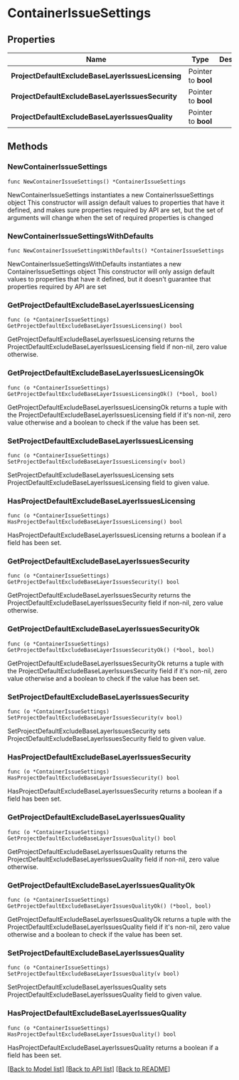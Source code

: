 # ContainerIssueSettings

## Properties

Name | Type | Description | Notes
------------ | ------------- | ------------- | -------------
**ProjectDefaultExcludeBaseLayerIssuesLicensing** | Pointer to **bool** |  | [optional] 
**ProjectDefaultExcludeBaseLayerIssuesSecurity** | Pointer to **bool** |  | [optional] 
**ProjectDefaultExcludeBaseLayerIssuesQuality** | Pointer to **bool** |  | [optional] 

## Methods

### NewContainerIssueSettings

`func NewContainerIssueSettings() *ContainerIssueSettings`

NewContainerIssueSettings instantiates a new ContainerIssueSettings object
This constructor will assign default values to properties that have it defined,
and makes sure properties required by API are set, but the set of arguments
will change when the set of required properties is changed

### NewContainerIssueSettingsWithDefaults

`func NewContainerIssueSettingsWithDefaults() *ContainerIssueSettings`

NewContainerIssueSettingsWithDefaults instantiates a new ContainerIssueSettings object
This constructor will only assign default values to properties that have it defined,
but it doesn't guarantee that properties required by API are set

### GetProjectDefaultExcludeBaseLayerIssuesLicensing

`func (o *ContainerIssueSettings) GetProjectDefaultExcludeBaseLayerIssuesLicensing() bool`

GetProjectDefaultExcludeBaseLayerIssuesLicensing returns the ProjectDefaultExcludeBaseLayerIssuesLicensing field if non-nil, zero value otherwise.

### GetProjectDefaultExcludeBaseLayerIssuesLicensingOk

`func (o *ContainerIssueSettings) GetProjectDefaultExcludeBaseLayerIssuesLicensingOk() (*bool, bool)`

GetProjectDefaultExcludeBaseLayerIssuesLicensingOk returns a tuple with the ProjectDefaultExcludeBaseLayerIssuesLicensing field if it's non-nil, zero value otherwise
and a boolean to check if the value has been set.

### SetProjectDefaultExcludeBaseLayerIssuesLicensing

`func (o *ContainerIssueSettings) SetProjectDefaultExcludeBaseLayerIssuesLicensing(v bool)`

SetProjectDefaultExcludeBaseLayerIssuesLicensing sets ProjectDefaultExcludeBaseLayerIssuesLicensing field to given value.

### HasProjectDefaultExcludeBaseLayerIssuesLicensing

`func (o *ContainerIssueSettings) HasProjectDefaultExcludeBaseLayerIssuesLicensing() bool`

HasProjectDefaultExcludeBaseLayerIssuesLicensing returns a boolean if a field has been set.

### GetProjectDefaultExcludeBaseLayerIssuesSecurity

`func (o *ContainerIssueSettings) GetProjectDefaultExcludeBaseLayerIssuesSecurity() bool`

GetProjectDefaultExcludeBaseLayerIssuesSecurity returns the ProjectDefaultExcludeBaseLayerIssuesSecurity field if non-nil, zero value otherwise.

### GetProjectDefaultExcludeBaseLayerIssuesSecurityOk

`func (o *ContainerIssueSettings) GetProjectDefaultExcludeBaseLayerIssuesSecurityOk() (*bool, bool)`

GetProjectDefaultExcludeBaseLayerIssuesSecurityOk returns a tuple with the ProjectDefaultExcludeBaseLayerIssuesSecurity field if it's non-nil, zero value otherwise
and a boolean to check if the value has been set.

### SetProjectDefaultExcludeBaseLayerIssuesSecurity

`func (o *ContainerIssueSettings) SetProjectDefaultExcludeBaseLayerIssuesSecurity(v bool)`

SetProjectDefaultExcludeBaseLayerIssuesSecurity sets ProjectDefaultExcludeBaseLayerIssuesSecurity field to given value.

### HasProjectDefaultExcludeBaseLayerIssuesSecurity

`func (o *ContainerIssueSettings) HasProjectDefaultExcludeBaseLayerIssuesSecurity() bool`

HasProjectDefaultExcludeBaseLayerIssuesSecurity returns a boolean if a field has been set.

### GetProjectDefaultExcludeBaseLayerIssuesQuality

`func (o *ContainerIssueSettings) GetProjectDefaultExcludeBaseLayerIssuesQuality() bool`

GetProjectDefaultExcludeBaseLayerIssuesQuality returns the ProjectDefaultExcludeBaseLayerIssuesQuality field if non-nil, zero value otherwise.

### GetProjectDefaultExcludeBaseLayerIssuesQualityOk

`func (o *ContainerIssueSettings) GetProjectDefaultExcludeBaseLayerIssuesQualityOk() (*bool, bool)`

GetProjectDefaultExcludeBaseLayerIssuesQualityOk returns a tuple with the ProjectDefaultExcludeBaseLayerIssuesQuality field if it's non-nil, zero value otherwise
and a boolean to check if the value has been set.

### SetProjectDefaultExcludeBaseLayerIssuesQuality

`func (o *ContainerIssueSettings) SetProjectDefaultExcludeBaseLayerIssuesQuality(v bool)`

SetProjectDefaultExcludeBaseLayerIssuesQuality sets ProjectDefaultExcludeBaseLayerIssuesQuality field to given value.

### HasProjectDefaultExcludeBaseLayerIssuesQuality

`func (o *ContainerIssueSettings) HasProjectDefaultExcludeBaseLayerIssuesQuality() bool`

HasProjectDefaultExcludeBaseLayerIssuesQuality returns a boolean if a field has been set.


[[Back to Model list]](../README.md#documentation-for-models) [[Back to API list]](../README.md#documentation-for-api-endpoints) [[Back to README]](../README.md)


